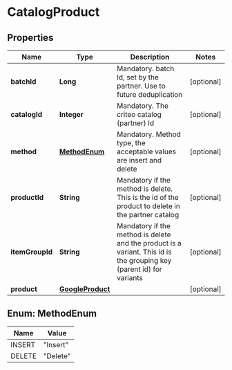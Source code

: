 
# CatalogProduct

## Properties
Name | Type | Description | Notes
------------ | ------------- | ------------- | -------------
**batchId** | **Long** | Mandatory. batch Id, set by the partner. Use to future deduplication |  [optional]
**catalogId** | **Integer** | Mandatory. The criteo catalog (partner) Id |  [optional]
**method** | [**MethodEnum**](#MethodEnum) | Mandatory. Method type, the acceptable values are insert and delete |  [optional]
**productId** | **String** | Mandatory if the method is delete. This is the id of the product to delete in the partner catalog |  [optional]
**itemGroupId** | **String** | Mandatory if the method is delete and the product is a variant. This id is the grouping key (parent id) for variants |  [optional]
**product** | [**GoogleProduct**](GoogleProduct.md) |  |  [optional]


<a name="MethodEnum"></a>
## Enum: MethodEnum
Name | Value
---- | -----
INSERT | &quot;Insert&quot;
DELETE | &quot;Delete&quot;



